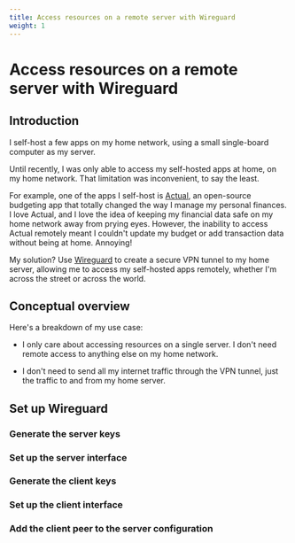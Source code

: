 ```yaml
---
title: Access resources on a remote server with Wireguard
weight: 1
---
```

# Access resources on a remote server with Wireguard

## Introduction
I self-host a few apps on my home network, using a small single-board computer as my server.

Until recently, I was only able to access my self-hosted apps at home, on my home network. That limitation was inconvenient, to say the least.

For example, one of the apps I self-host is [Actual](https://actualbudget.org/), an open-source budgeting app that totally changed the way I manage my personal finances. I love Actual, and I love the idea of keeping my financial data safe on my home network away from prying eyes. However, the inability to access Actual remotely meant I couldn't update my budget or add transaction data without being at home. Annoying!

My solution? Use [Wireguard](https://www.wireguard.com/) to create a secure VPN tunnel to my home server, allowing me to access my self-hosted apps remotely, whether I'm across the street or across the world.

## Conceptual overview
Here's a breakdown of my use case:

- I only care about accessing resources on a single server. I don't need remote access to anything else on my home network.

- I don't need to send all my internet traffic through the VPN tunnel, just the traffic to and from my home server.

## Set up Wireguard

### Generate the server keys

### Set up the server interface

### Generate the client keys

### Set up the client interface

### Add the client peer to the server configuration